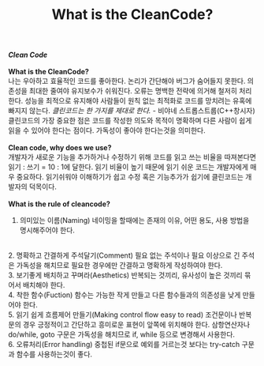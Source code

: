 ﻿---
layout: post
title: What is the CleanCode?
categories: [Design, pattern]
tags: [CleanCode]
comments: true
---

***Clean Code***
<br /><br />
**What is the CleanCode?**
<br />
나는 우아하고 효율적인 코드를 좋아한다. 논리가 간단해야 버그가 숨어들지 못한다.
의존성을 최대한 줄여야 유지보수가 쉬워진다. 오류는 명백한 전략에 의거해 철저히 처리한다.
성능을 최적으로 유지해야 사람들이 원칙 없는 최적화로 코드를 망치려는 유혹에 빠지지 않는다.
*클린코드는 한 가지를 제대로 한다.* - 비야네 스트롭스트룹(C++창시자)
<br />
클린코드의 가장 중요한 점은 코드를 작성한 의도와 목적이 명확하며 다른 사람이 쉽게 읽을 수 있어야
한다는 점이다. 가독성이 좋아야 한다는것을 의미한다.
<br /><br />
**Clean code, why does we use?**
<br />
개발자가 새로운 기능을 추가하거나 수정하기 위해 코드를 읽고 쓰는 비율을 따져본다면
읽기 : 쓰기 = 10 : 1에 달한다. 읽기 비율이 높기 때문에 읽기 쉬운 코드는 개발자에게 매우 중요하다.
읽기쉬워야 이해하기가 쉽고 수정 혹은 기능추가가 쉽기에 클린코드는 개발자의 덕목이다.
<br /><br />
**What is the rule of cleancode?**
<br />
1. 의미있는 이름(Naming)
네이밍을 할때에는 존재의 이유, 어떤 용도, 사용 방법을 명시해주어야 한다.
<br />
2. 명확하고 간결하게 주석달기(Comment)
필요 없는 주석이나 필요 이상으로 긴 주석은 가독성을 해치므로 
필요한 경우에만 간결하고 명확하게 작성하여야 한다.
<br />
3. 보기좋게 배치하고 꾸며라(Aesthetics)
반복되는 것끼리, 유사성이 높은 것끼리 묶어서 배치해야 한다.
<br />
4. 착한 함수(Fuction)
함수는 가능한 작게 만들고 다른 함수들과의 의존성을 낮게 만들어야 한다.
<br />
5. 읽기 쉽게 흐름제어 만들기(Making control flow easy to read)
조건문이나 반복문의 경우 긍정적이고 간단하고 흥미로운 표현이 앞쪽에 위치해야 한다.
삼항연산자나 do/while, goto 구문은 가독성을 해치므로 if, while 등으로 변경해서 사용한다.
<br />
6. 오류처리(Error handling)
중첩된 if문으로 예외를 거르는것 보다는 try-catch 구문과 함수를 사용하는것이 좋다.